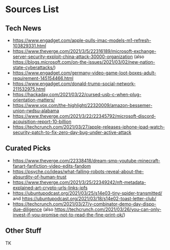# Sources List

<!--
Notes:

* Remove any parameters in the link before commiting to avoid
  tracking stuff
* Use an URL expander for shortened links, unless it's youtu.be
  links
* Every link will he reviewed by Andrei Jiroh and others before
  bumping into publish-todo category.
* For spoilers, place it under the Spoilers section, keeping its
  rtapp.tk/kutt.it/link.recaptime.tk shortlink structure.

-->

## Tech News

- https://www.engadget.com/apple-pulls-imac-models-m1-refresh-103829331.html
- https://www.theverge.com/2021/3/5/22316189/microsoft-exchange-server-security-exploit-china-attack-30000-organization (also https://blogs.microsoft.com/on-the-issues/2021/03/02/new-nation-state-cyberattacks/)
- https://www.engadget.com/germany-video-game-loot-boxes-adult-requirement-145154466.html
- https://www.engadget.com/donald-trump-social-network-211532975.html
- https://hackaday.com/2021/03/22/cursed-usb-c-when-plug-orientation-matters/
- https://www.vox.com/the-highlight/22320009/amazon-bessemer-union-rwdsu-alabama
- https://www.theverge.com/2021/3/22/22345792/microsoft-discord-acquisition-report-10-billion
- https://techcrunch.com/2021/03/27/apple-releases-iphone-ipad-watch-security-patch-to-fix-zero-day-bug-under-active-attack


## Curated Picks

- https://www.theverge.com/22338418/dream-smp-youtube-minecraft-fanart-fanfiction-video-edits-fandom
- https://psyche.co/ideas/what-falling-robots-reveal-about-the-absurdity-of-human-trust
- https://www.theverge.com/2021/3/25/22349242/nft-metadata-explained-art-crypto-urls-links-ipfs
- https://ubuntupodcast.org/2021/03/25/s14e03-tiny-spider-transmitted/ and https://ubuntupodcast.org/2021/03/18/s14e02-toast-letter-club/
- https://techcrunch.com/2021/03/27/y-combinator-demo-day-dispo-due-diligence (also https://techcrunch.com/2021/03/26/you-can-only-invest-if-you-promise-not-to-read-the-fine-print-ok/)

## Other Stuff

TK
